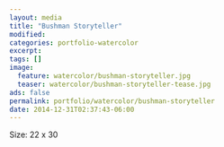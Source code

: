 ```yaml
---
layout: media
title: "Bushman Storyteller"
modified:
categories: portfolio-watercolor
excerpt:
tags: []
image:
  feature: watercolor/bushman-storyteller.jpg
  teaser: watercolor/bushman-storyteller-tease.jpg
ads: false 
permalink: portfolio/watercolor/bushman-storyteller
date: 2014-12-31T02:37:43-06:00
---
```


Size: 22 x 30
